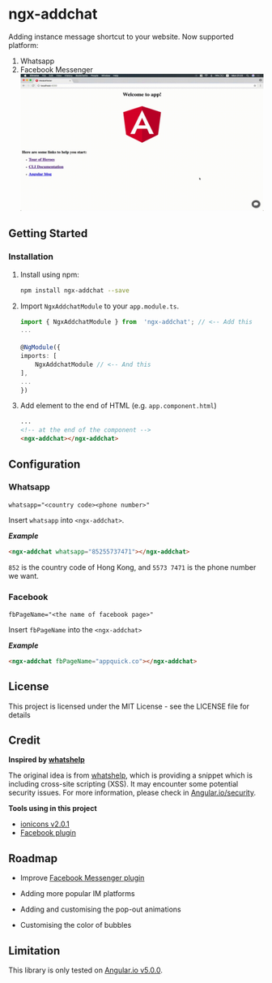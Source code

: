 # ngx-addchat
Adding instance message shortcut to your website.
Now supported platform:
1. Whatsapp
2. Facebook Messenger
![](image/demo.gif)

## Getting Started

### Installation
1. Install using npm:
	```bash
	npm install ngx-addchat --save
	```

2. Import `NgxAddchatModule` to your `app.module.ts`.
	```typescript
	import { NgxAddchatModule } from  'ngx-addchat'; // <-- Add this
	...

	@NgModule({
	imports: [
		NgxAddchatModule // <-- And this
	],
	...
	})
	```

3. Add element to the end of HTML (e.g. `app.component.html`)
	```html
	...
	<!-- at the end of the component -->
	<ngx-addchat></ngx-addchat>
	```

## Configuration

### Whatsapp
```
whatsapp="<country code><phone number>"
```
Insert `whatsapp` into  `<ngx-addchat>`.

**_Example_**
```html
<ngx-addchat whatsapp="85255737471"></ngx-addchat>
```
`852` is the country code of Hong Kong, and `5573 7471` is the phone number we want.

### Facebook
```
fbPageName="<the name of facebook page>"
```
Insert `fbPageName` into the `<ngx-addchat>`

**_Example_**
```html
<ngx-addchat fbPageName="appquick.co"></ngx-addchat>
```

## License

This project is licensed under the MIT License - see the LICENSE file for details

  

## Credit
**Inspired by [whatshelp]**

The original idea is from [whatshelp], which is providing a snippet which is including cross-site scripting (XSS). It may encounter some potential security issues. For more information, please check in [Angular.io/security](https://angular.io/guide/security#xss).

**Tools using in this project**
- [ionicons v2.0.1](http://ionicons.com/)
- [Facebook plugin](https://developers.facebook.com/docs/plugins/page-plugin)

## Roadmap
- Improve [Facebook Messenger plugin](https://developers.facebook.com/docs/messenger-platform/discovery/customer-chat-plugin)

- Adding more popular IM platforms

- Adding and customising the pop-out animations

- Customising the color of bubbles

## Limitation
This library is only tested on [Angular.io v5.0.0](https://angular.io).



[whatshelp]: https://whatshelp.io/widget
